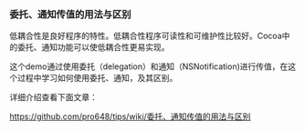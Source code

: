 ### 委托、通知传值的用法与区别

低耦合性是良好程序的特性。低耦合性程序可读性和可维护性比较好。Cocoa中的委托、通知功能可以使低耦合性更易实现。

这个demo通过使用委托（delegation）和通知（NSNotification)进行传值，在这个过程中学习如何使用委托、通知，及其区别。

详细介绍查看下面文章：

<https://github.com/pro648/tips/wiki/委托、通知传值的用法与区别>